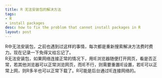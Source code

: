 ```yaml
---
title: R 无法安装包的解决方法
tags:
- R
- install packages
desc: how to fix the problom that cannot install packages in R
layout: post
---
```


R中无法安装包，之前也遇到过这样的事情，每次都是重新搜索解决方法费时费力。现在记录一下免得又给忘记了。    
R无法安装包，如果网络连接正常的情况下，用IE浏览器随便打开网页，看是否正常，若其他浏览器可以正常浏览网页，而IE不行，则需要重置IE设置，若IE可以正常上网，则R多半也可以正常下载了。R可能是后台通过IE连接网络的。